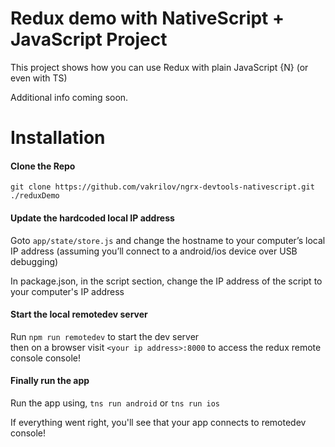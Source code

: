 # Redux demo with NativeScript + JavaScript Project

This project shows how you can use Redux with plain JavaScript {N} (or even with TS)

Additional info coming soon.

# Installation

#### Clone the Repo

`git clone https://github.com/vakrilov/ngrx-devtools-nativescript.git ./reduxDemo`

#### Update the hardcoded local IP address

Goto `app/state/store.js` and change the hostname to your computer’s local IP address (assuming you’ll connect to a android/ios device over USB debugging)

In package.json, in the script section, change the IP address of the script to your
computer's IP address

#### Start the local remotedev server

Run `npm run remotedev` to start the dev server\
then on a browser visit `<your ip address>:8000` to access the redux remote console console!

#### Finally run the app

Run the app using,
`tns run android` or `tns run ios`

If everything went right, you'll see that your app connects to remotedev console!
